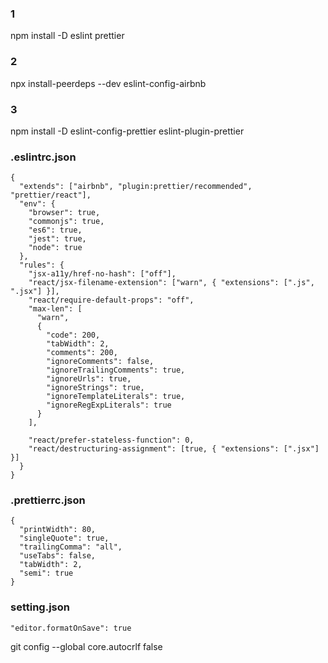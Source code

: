 ### 1

npm install -D eslint prettier

### 2

npx install-peerdeps --dev eslint-config-airbnb

### 3

npm install -D eslint-config-prettier eslint-plugin-prettier

### .eslintrc.json

```
{
  "extends": ["airbnb", "plugin:prettier/recommended", "prettier/react"],
  "env": {
    "browser": true,
    "commonjs": true,
    "es6": true,
    "jest": true,
    "node": true
  },
  "rules": {
    "jsx-a11y/href-no-hash": ["off"],
    "react/jsx-filename-extension": ["warn", { "extensions": [".js", ".jsx"] }],
    "react/require-default-props": "off",
    "max-len": [
      "warn",
      {
        "code": 200,
        "tabWidth": 2,
        "comments": 200,
        "ignoreComments": false,
        "ignoreTrailingComments": true,
        "ignoreUrls": true,
        "ignoreStrings": true,
        "ignoreTemplateLiterals": true,
        "ignoreRegExpLiterals": true
      }
    ],

    "react/prefer-stateless-function": 0,
    "react/destructuring-assignment": [true, { "extensions": [".jsx"] }]
  }
}

```

### .prettierrc.json

```
{
  "printWidth": 80,
  "singleQuote": true,
  "trailingComma": "all",
  "useTabs": false,
  "tabWidth": 2,
  "semi": true
}
```

### setting.json

```
"editor.formatOnSave": true
```

git config --global core.autocrlf false
